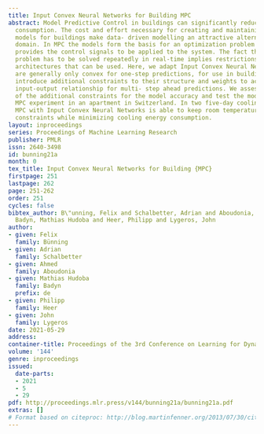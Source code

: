 ```yaml
---
title: Input Convex Neural Networks for Building MPC
abstract: Model Predictive Control in buildings can significantly reduce their energy
  consumption. The cost and effort necessary for creating and maintaining first principle
  models for buildings make data- driven modelling an attractive alternative in this
  domain. In MPC the models form the basis for an optimization problem whose solution
  provides the control signals to be applied to the system. The fact that this optimization
  problem has to be solved repeatedly in real-time implies restrictions on the learning
  architectures that can be used. Here, we adapt Input Convex Neural Networks that
  are generally only convex for one-step predictions, for use in building MPC. We
  introduce additional constraints to their structure and weights to achieve a convex
  input-output relationship for multi- step ahead predictions. We assess the consequences
  of the additional constraints for the model accuracy and test the models in a real-life
  MPC experiment in an apartment in Switzerland. In two five-day cooling experiments,
  MPC with Input Convex Neural Networks is able to keep room temperatures within comfort
  constraints while minimizing cooling energy consumption.
layout: inproceedings
series: Proceedings of Machine Learning Research
publisher: PMLR
issn: 2640-3498
id: bunning21a
month: 0
tex_title: Input Convex Neural Networks for Building {MPC}
firstpage: 251
lastpage: 262
page: 251-262
order: 251
cycles: false
bibtex_author: B\"unning, Felix and Schalbetter, Adrian and Aboudonia, Ahmed and de
  Badyn, Mathias Hudoba and Heer, Philipp and Lygeros, John
author:
- given: Felix
  family: Bünning
- given: Adrian
  family: Schalbetter
- given: Ahmed
  family: Aboudonia
- given: Mathias Hudoba
  family: Badyn
  prefix: de
- given: Philipp
  family: Heer
- given: John
  family: Lygeros
date: 2021-05-29
address:
container-title: Proceedings of the 3rd Conference on Learning for Dynamics and Control
volume: '144'
genre: inproceedings
issued:
  date-parts:
  - 2021
  - 5
  - 29
pdf: http://proceedings.mlr.press/v144/bunning21a/bunning21a.pdf
extras: []
# Format based on citeproc: http://blog.martinfenner.org/2013/07/30/citeproc-yaml-for-bibliographies/
---
```

